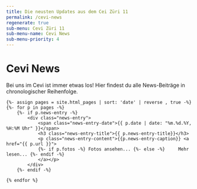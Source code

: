 ```yaml
---
title: Die neusten Updates aus dem Cei Züri 11
permalink: /cevi-news
regenerate: true
sub-menu: Cevi Züri 11
sub-menu-name: Cevi News
sub-menu-priority: 4
---
```


# Cevi News

Bei uns im Cevi ist immer etwas los! Hier findest du alle News-Beiträge in chronologischer Reihenfolge.

<div class="news-feed">

    {%- assign pages = site.html_pages | sort: 'date' | reverse , true -%}
    {%- for p in pages -%}
        {%- if p.news-entry -%}
            <div class="news-entry">
                <span class="news-entry-date">{{ p.date | date: "%m.%d.%Y, %H:%M Uhr" }}</span>
                <h3 class="news-entry-title">{{ p.news-entry-title}}</h3>
                <p class="news-entry-content">{{p.news-entry-caption}} <a href="{{ p.url }}">
                {%- if p.fotos -%} Fotos ansehen... {%- else -%}     Mehr lesen... {%- endif -%}
                </a></p>
            </div>
        {%- endif -%}
    
    {% endfor %}

</div>
